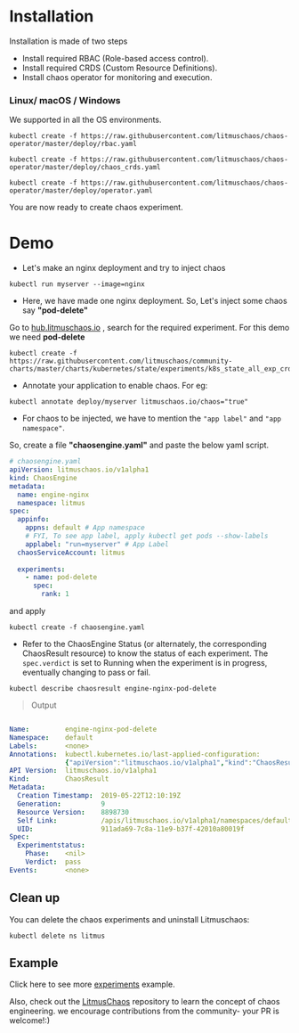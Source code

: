 # Installation
Installation is made of two steps
* Install required RBAC (Role-based access control).
* Install required CRDS (Custom Resource Definitions).
* Install chaos operator for monitoring and execution.

### Linux/ macOS / Windows

We supported in all the OS environments.

```console
kubectl create -f https://raw.githubusercontent.com/litmuschaos/chaos-operator/master/deploy/rbac.yaml

kubectl create -f https://raw.githubusercontent.com/litmuschaos/chaos-operator/master/deploy/chaos_crds.yaml

kubectl create -f https://raw.githubusercontent.com/litmuschaos/chaos-operator/master/deploy/operator.yaml

```

You are now ready to create chaos experiment.

# Demo
* Let's make an nginx deployment and try to inject chaos

```console
kubectl run myserver --image=nginx
```

* Here, we have made one nginx deployment. So, Let's inject some chaos say **"pod-delete"**

Go to [hub.litmuschaos.io](https://hub.litmuschaos.io) , search for the required experiment. For this demo we need **pod-delete**

```console
kubectl create -f https://raw.githubusercontent.com/litmuschaos/community-charts/master/charts/kubernetes/state/experiments/k8s_state_all_exp_crd.yaml
```
* Annotate your application to enable chaos. For eg:
```console
kubectl annotate deploy/myserver litmuschaos.io/chaos="true"
```

* For chaos to be injected, we have to mention the ```"app label"``` and ```"app namespace"```.

So, create a file **"chaosengine.yaml"** and paste the below yaml script.

```yaml
# chaosengine.yaml
apiVersion: litmuschaos.io/v1alpha1
kind: ChaosEngine
metadata:
  name: engine-nginx
  namespace: litmus
spec:
  appinfo: 
    appns: default # App namespace
    # FYI, To see app label, apply kubectl get pods --show-labels
    applabel: "run=myserver" # App Label
  chaosServiceAccount: litmus
  
  experiments:
    - name: pod-delete
      spec:
        rank: 1
```

and apply

```console
kubectl create -f chaosengine.yaml
```

* Refer to the ChaosEngine Status (or alternately, the corresponding ChaosResult resource) to know the status of each experiment. The ```spec.verdict``` is set to Running when the experiment is in progress, eventually changing to pass or fail.
```console
kubectl describe chaosresult engine-nginx-pod-delete
```
> Output

```yaml

Name:         engine-nginx-pod-delete
Namespace:    default
Labels:       <none>
Annotations:  kubectl.kubernetes.io/last-applied-configuration:
              {"apiVersion":"litmuschaos.io/v1alpha1","kind":"ChaosResult","metadata":{"annotations":{},"name":"engine-nginx-pod-delete","namespace":"de...
API Version:  litmuschaos.io/v1alpha1
Kind:         ChaosResult
Metadata:
  Creation Timestamp:  2019-05-22T12:10:19Z
  Generation:          9
  Resource Version:    8898730
  Self Link:           /apis/litmuschaos.io/v1alpha1/namespaces/default/chaosresults/engine-nginx-pod-delete
  UID:                 911ada69-7c8a-11e9-b37f-42010a80019f
Spec:
  Experimentstatus:
    Phase:    <nil>
    Verdict:  pass
Events:       <none>
```
## Clean up
You can delete the chaos experiments and uninstall Litmuschaos:

```console
kubectl delete ns litmus
```

## Example
Click here to see more [experiments](https://github.com/litmuschaos/litmus/tree/master/experiments) example.

Also, check out the [LitmusChaos](https://github.com/litmuschaos/litmus/) repository to learn the concept of chaos engineering. we encourage contributions from the community- your PR is welcome!:) 


